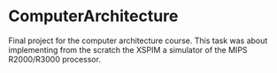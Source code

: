 # ComputerArchitecture
Final project for the computer architecture course. This task was about implementing from the scratch the XSPIM a simulator of the MIPS R2000/R3000 processor.
